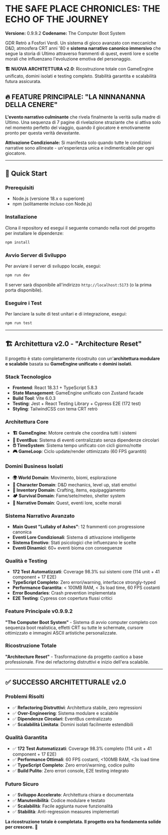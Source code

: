 # THE SAFE PLACE CHRONICLES: THE ECHO OF THE JOURNEY

**Versione:** 0.9.9.2
**Codename:** The Computer Boot System

GDR Retrò a Fosfori Verdi. Un sistema di gioco avanzato con meccaniche D&D, atmosfera CRT anni '80 e **sistema narrativo canonico immersivo** che segue la storia di Ultimo attraverso frammenti di quest, eventi lore e scelte morali che influenzano l'evoluzione emotiva del personaggio.

**🏗️ NUOVA ARCHITETTURA v2.0**: Ricostruzione totale con GameEngine unificato, domini isolati e testing completo. Stabilità garantita e scalabilità futura assicurata.

## 🔥 **FEATURE PRINCIPALE: "LA NINNANANNA DELLA CENERE"**

**L'evento narrativo culminante** che rivela finalmente la verità sulla madre di Ultimo. Una sequenza di 7 pagine di rivelazione straziante che si attiva solo nel momento perfetto del viaggio, quando il giocatore è emotivamente pronto per questa verità devastante.

**Attivazione Condizionale:** Si manifesta solo quando tutte le condizioni narrative sono allineate - un'esperienza unica e indimenticabile per ogni giocatore.

---

## 🚀 Quick Start

### Prerequisiti

- Node.js (versione 18.x o superiore)
- npm (solitamente incluso con Node.js)

### Installazione

Clona il repository ed esegui il seguente comando nella root del progetto per installare le dipendenze:

```bash
npm install
```

### Avvio Server di Sviluppo

Per avviare il server di sviluppo locale, esegui:

```bash
npm run dev
```

Il server sarà disponibile all'indirizzo `http://localhost:5173` (o la prima porta disponibile).

### Eseguire i Test

Per lanciare la suite di test unitari e di integrazione, esegui:

```bash
npm run test
```

---

## 🏗️ Architettura v2.0 - "Architecture Reset"

Il progetto è stato completamente ricostruito con un'**architettura modulare e scalabile** basata su **GameEngine unificato** e **domini isolati**.

### **Stack Tecnologico**
- **Frontend**: React 18.3.1 + TypeScript 5.8.3
- **State Management**: GameEngine unificato con Zustand facade
- **Build Tool**: Vite 6.0.3
- **Testing**: Jest + React Testing Library + Cypress E2E (172 test)
- **Styling**: TailwindCSS con tema CRT retrò

### **Architettura Core**
- **🏗️ GameEngine**: Motore centrale che coordina tutti i sistemi
- **📡 EventBus**: Sistema di eventi centralizzato senza dipendenze circolari
- **⏰ TimeSystem**: Sistema tempo unificato con cicli giorno/notte
- **🎮 GameLoop**: Ciclo update/render ottimizzato (60 FPS garantiti)

### **Domini Business Isolati**
- **🌍 World Domain**: Movimento, biomi, esplorazione
- **🧑 Character Domain**: D&D mechanics, level up, stati emotivi
- **🎒 Inventory Domain**: Crafting, items, equipaggiamento
- **🏕️ Survival Domain**: Fame/sete/meteo, shelter system
- **📖 Narrative Domain**: Quest, eventi lore, scelte morali

### **Sistema Narrativo Avanzato**
- **Main Quest "Lullaby of Ashes"**: 12 frammenti con progressione canonica
- **Eventi Lore Condizionali**: Sistema di attivazione intelligente
- **Sistema Emotivo**: Stati psicologici che influenzano le scelte
- **Eventi Dinamici**: 60+ eventi bioma con conseguenze

### **Qualità e Testing**
- **172 Test Automatizzati**: Coverage 98.3% sui sistemi core (114 unit + 41 component + 17 E2E)
- **TypeScript Completo**: Zero errori/warning, interfacce strongly-typed
- **Performance Garantita**: < 100MB RAM, < 3s load time, 60 FPS costanti
- **Error Boundaries**: Crash prevention implementata
- **E2E Testing**: Cypress con copertura flussi critici

### **Feature Principale v0.9.9.2**
**"The Computer Boot System"** - Sistema di avvio computer completo con sequenza boot realistica, effetti CRT su tutte le schermate, cursore ottimizzato e immagini ASCII artistiche personalizzate.

### **Ricostruzione Totale**
**"Architecture Reset"** - Trasformazione da progetto caotico a base professionale. Fine dei refactoring distruttivi e inizio dell'era scalabile.

---

## ✅ **SUCCESSO ARCHITETTURALE v2.0**

### **Problemi Risolti**
- ✅ **Refactoring Distruttivi**: Architettura stabile, zero regressioni
- ✅ **Over-Engineering**: Sistema modulare e scalabile
- ✅ **Dipendenze Circolari**: EventBus centralizzato
- ✅ **Scalabilità Limitata**: Domini isolati facilmente estendibili

### **Qualità Garantita**
- ✅ **172 Test Automatizzati**: Coverage 98.3% completo (114 unit + 41 component + 17 E2E)
- ✅ **Performance Ottimali**: 60 FPS costanti, <100MB RAM, <3s load time
- ✅ **TypeScript Completo**: Zero errori/warning, codice pulito
- ✅ **Build Pulito**: Zero errori console, E2E testing integrato

### **Futuro Sicuro**
- ✅ **Sviluppo Accelerato**: Architettura chiara e documentata
- ✅ **Manutenibilità**: Codice modulare e testato
- ✅ **Scalabilità**: Facile aggiunta nuove funzionalità
- ✅ **Stabilità**: Anti-regression measures implementati

**La ricostruzione totale è completata. Il progetto ora ha fondamenta solide per crescere.** 🚀
